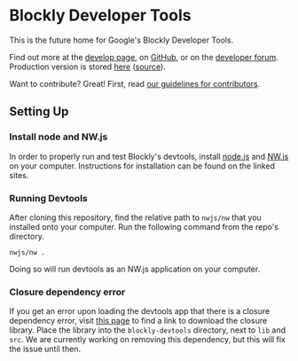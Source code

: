 <!--
@license
Blockly Demos: Block Factory

Copyright 2017 Google Inc.
https://developers.google.com/blockly/

Licensed under the Apache License, Version 2.0 (the "License");
you may not use this file except in compliance with the License.
You may obtain a copy of the License at

  http://www.apache.org/licenses/LICENSE-2.0

Unless required by applicable law or agreed to in writing, software
distributed under the License is distributed on an "AS IS" BASIS,
WITHOUT WARRANTIES OR CONDITIONS OF ANY KIND, either express or implied.
See the License for the specific language governing permissions and
limitations under the License.
-->

# Blockly Developer Tools

This is the future home for Google's Blockly Developer Tools.

Find out more at the
[develop page](https://developers.google.com/blockly/), on
[GitHub](https://github.com/google/blockly), or on the
[developer forum](https://groups.google.com/forum/#!forum/blockly).
Production version is stored
[here](https://blockly-demo.appspot.com/static/demos/blockfactory/index.html)
([source](https://github.com/google/blockly/tree/master/demos/blockfactory)).

Want to contribute? Great! First, read
[our guidelines for contributors](https://developers.google.com/blockly/guides/modify/contributing).

## Setting Up

### Install node and NW.js

In order to properly run and test Blockly's devtools, install
[node.js](https://nodejs.org/en/download/) and
[NW.js](https://nwjs.io/downloads/) on your computer.
Instructions for installation can be found on the linked sites.

### Running Devtools

After cloning this repository, find the relative path to `nwjs/nw` that you
installed onto your computer. Run the following command from the repo's directory.

```
nwjs/nw .
```

Doing so will run devtools as an NW.js application on your computer.

### Closure dependency error

If you get an error upon loading the devtools app that there is a closure
dependency error, visit
[this page](https://developers.google.com/blockly/guides/modify/web/closure) to
find a link to download the closure library. Place the library into the
`blockly-devtools` directory, next to `lib` and `src`. We are currently working
on removing this dependency, but this will fix the issue until then.